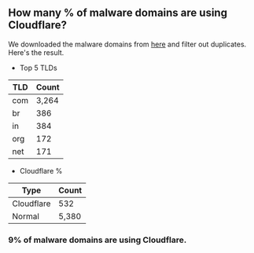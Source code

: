 ## How many % of malware domains are using Cloudflare?


We downloaded the malware domains from [here](https://urlhaus.abuse.ch) and filter out duplicates.
Here's the result.


[//]: # (start replacement)


- Top 5 TLDs

| TLD | Count |
| --- | --- |
| com | 3,264 |
| br | 386 |
| in | 384 |
| org | 172 |
| net | 171 |


- Cloudflare %

| Type | Count |
| --- | --- |
| Cloudflare | 532 |
| Normal | 5,380 |


### 9% of malware domains are using Cloudflare.